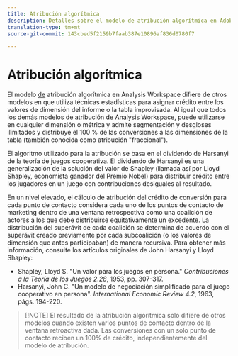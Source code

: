```yaml
---
title: Atribución algorítmica
description: Detalles sobre el modelo de atribución algorítmica en Adobe Analytics.
translation-type: tm+mt
source-git-commit: 143cbed5f2159b7faab387e10896af836d0780f7

---
```



# Atribución algorítmica

El modelo [de](attribution.md) atribución algorítmica en Analysis Workspace difiere de otros modelos en que utiliza técnicas estadísticas para asignar crédito entre los valores de dimensión del informe o la tabla improvisada. Al igual que todos los demás modelos de atribución de Analysis Workspace, puede utilizarse en cualquier dimensión o métrica y admite segmentación y desgloses ilimitados y distribuye el 100 % de las conversiones a las dimensiones de la tabla (también conocida como atribución &quot;fraccional&quot;).

El algoritmo utilizado para la atribución se basa en el dividendo de Harsanyi de la teoría de juegos cooperativa. El dividendo de Harsanyi es una generalización de la solución del valor de Shapley (llamada así por Lloyd Shapley, economista ganador del Premio Nobel) para distribuir crédito entre los jugadores en un juego con contribuciones desiguales al resultado.

En un nivel elevado, el cálculo de atribución del crédito de conversión para cada punto de contacto considera cada uno de los puntos de contacto de marketing dentro de una ventana retrospectiva como una coalición de actores a los que debe distribuirse equitativamente un excedente. La distribución del superávit de cada coalición se determina de acuerdo con el superávit creado previamente por cada subcoalición (o los valores de dimensión que antes participaban) de manera recursiva. Para obtener más información, consulte los artículos originales de John Harsanyi y Lloyd Shapley:

* Shapley, Lloyd S. &quot;Un valor para los juegos en persona.&quot; *Contribuciones a la Teoría de los Juegos 2.28*, 1953, pp. 307-317.
* Harsanyi, John C. &quot;Un modelo de negociación simplificado para el juego cooperativo en persona&quot;. *International Economic Review 4.2*, 1963, págs. 194-220.

> [!NOTE] El resultado de la atribución algorítmica solo difiere de otros modelos cuando existen varios puntos de contacto dentro de la ventana retroactiva dada. Las conversiones con un solo punto de contacto reciben un 100% de crédito, independientemente del modelo de atribución.
